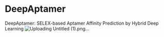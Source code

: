 # DeepAptamer
DeepAptamer: SELEX-based Aptamer Affinity Prediction by Hybrid Deep Learning
![Uploading Untitled (1).png…]()
